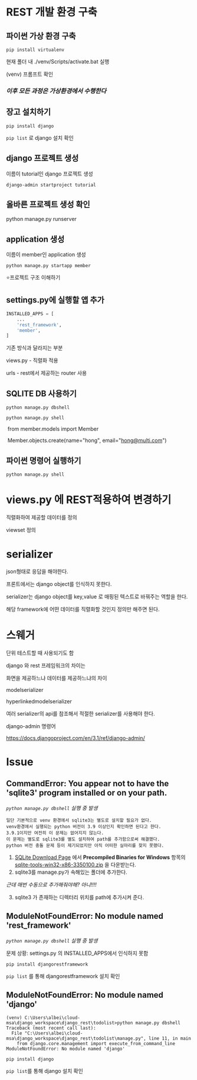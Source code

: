 # REST 개발 환경 구축

## 파이썬 가상 환경 구축

`pip install virtualenv`

현재 폴더 내 ./venv/Scripts/activate.bat 실행

(venv) 프롬프트 확인



### *이후 모든 과정은 가상환경에서 수행한다*

## 장고 설치하기

`pip install django`

`pip list` 로 django 설치 확인



## django 프로젝트 생성

이름이 tutorial인 django 프로젝트 생성

`django-admin startproject tutorial`



## 올바른 프로젝트 생성 확인

python manage.py runserver



## application 생성

이름이 member인 application 생성

`python manage.py startapp member`

⭐프로젝트 구조 이해하기



## settings.py에 실행할 앱 추가

```python
INSTALLED_APPS = [
	...
    'rest_framework',
    'member',
]
```



기존 방식과 달라지는 부분

views.py - 직렬화 적용

urls - rest에서 제공하는 router 사용



## SQLITE DB 사용하기

`python manage.py dbshell`





`python manage.py shell`

​	from member.models import Member

​	Member.objects.create(name="hong", email="hong@multi.com")





## 파이썬 명령어 실행하기

`python manage.py shell`













# views.py 에 REST적용하여 변경하기

직렬화하여 제공할 데이터를 정의

viewset 정의







# serializer

json형태로 응답을 해야한다.

프론트에서는 django object를 인식하지 못한다.

serializer는 django object를 key,value 로 매핑된 텍스트로 바꿔주는 역할을 한다.

해당 framework에 어떤 데이터를 직렬화할 것인지 정의만 해주면 된다.







# 스웨거

단위 테스트할 때 사용되기도 함











django 와 rest 프레임워크의 차이는

화면을 제공하느냐 데이터를 제공하느냐의 차이



modelserializer

hyperlinkedmodelserializer



여러 serializer의 api를 참조해서 적절한 serializer를 사용해야 한다.





django-admin 명령어

https://docs.djangoproject.com/en/3.1/ref/django-admin/



















# Issue

## CommandError: You appear not to have the 'sqlite3' program installed or on your path.

*`python manage.py dbshell` 실행 중 발생*

```
일단 기본적으로 venv 환경에서 sqlite3는 별도로 설치할 필요가 없다.
venv환경에서 실행되는 python 버전이 3.9 이상인지 확인하면 된다고 한다.
3.9.1이지만 여전히 이 문제는 없어지지 않는다.
이 문제는 별도로 sqlite3를 별도 설치하여 path를 추가함으로써 해결했다.
python 버전 충돌 문제 등이 제기되었지만 아직 어떠한 실마리를 찾지 못했다.
```



1. [SQLite Download Page](https://www.sqlite.org/download.html) 에서 **Precompiled Binaries for Windows** 항목의 [sqlite-tools-win32-x86-3350100.zip](https://www.sqlite.org/2021/sqlite-tools-win32-x86-3350100.zip) 을 다운받는다.
2. sqlite3를 manage.py가 속해있는 폴더에 추가한다.

*근데 매번 수동으로 추가해줘야해? 아니!!!!* 

3. sqlite3 가 존재하는 디렉터리 위치를 path에 추가시켜 준다.



## ModuleNotFoundError: No module named 'rest_framework'

*`python manage.py dbshell` 실행 중 발생*

문제 상황: settings.py 의 INSTALLED_APPS에서 인식하지 못함

`pip install djangorestframework`

`pip list` 를 통해 djangorestframework 설치 확인







## ModuleNotFoundError: No module named 'django'

```
(venv) C:\Users\albei\cloud-msa\django_workspace\django_rest\todolist>python manage.py dbshell
Traceback (most recent call last):
  File "C:\Users\albei\cloud-msa\django_workspace\django_rest\todolist\manage.py", line 11, in main
    from django.core.management import execute_from_command_line
ModuleNotFoundError: No module named 'django'
```

`pip install django`

`pip list`를 통해 django 설치 확인



